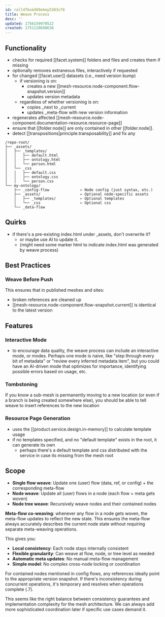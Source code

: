 ```yaml
---
id: rall4fbxm369okmy5383sf8
title: Weave Process
desc: ''
updated: 1756159970522
created: 1751128698638
---
```


## Functionality

- checks for required [[facet.system]] folders and files and creates them if missing
- optionally removes extraneous files, interactively if requested
- for changed [[facet.user]] datasets (i.e., need version bump)
  - if versioning is on:
    - creates a new [[mesh-resource.node-component.flow-snapshot.version]] 
    - updates version metadata
  - regardless of whether versioning is on:
    - copies _next to _current
    - updates _meta-flow with new version information
- regenerates affected [[mesh-resource.node-component.documentation-resource.resource-page]]
- ensure that [[folder.node]] are only contained in other [[folder.node]].
- detect [[transpositions|principle.transposability]] and fix any 



```file
/repo-root/
├── _assets/
│   ├── _templates/
│   │   ├── default.html
│   │   ├── ontology.html
│   │   └── person.html
│   └── _css
│   │   ├── default.css
│   │   ├── ontology.css
│   │   └── person.css
└── my-ontology/
    ├── _config-flow              ← Node config (just syntax, etc.)
    ├── _assets/                  ← Optional node-specific assets
    │   ├── _templates/           ← Optional templates
    │   └── _css                  ← Optional css
    └── _data-flow
```

## Quirks

- if there's a pre-existing index.html under _assets, don't overwrite it?
  - or maybe use AI to update it.
  - (might need some marker html to indicate index.html was generated by weave process)

## Best Practices

### Weave Before Push

This ensures that in published meshes and sites:

- broken references are cleaned up
- [[mesh-resource.node-component.flow-snapshot.current]] is identical to the latest version

## Features

### Interactive Mode

- to encourage data quality, the weave process can include an interactive mode, or modes. Perhaps one mode is naive, like "step through every bit of metadata" or "review every inferred metadata item", but you could have an AI-driven mode that optimizes for importance, identifying possible errors based on usage, etc.

### Tombstoning

If you know a sub-mesh is permanently moving to a new location (or even if a branch is being created somewhere else), you should be able to tell weave to insert references to the new location

### Resource Page Generation

- uses the [[product.service.design.in-memory]] to calculate template usage
- if no templates specified, and no "default template" exists in the root, it can generate its own
  - perhaps there's a default template and css distributed with the service in case its missing from the mesh root

## Scope

- **Single flow weave**: Update one (user) flow (data, ref, or config) + the corresponding meta-flow
- **Node weave**: Update all (user) flows in a node (each flow + meta gets woven)
- **Node tree weave**: Recursively weave nodes and their contained nodes

**Meta-flow co-weaving**: whenever any flow in a node gets woven, the meta-flow updates to reflect the new state. This ensures the meta-flow always accurately describes the current node state without requiring separate meta-weaving operations.

This gives you:
- **Local consistency**: Each node stays internally consistent
- **Flexible granularity**: Can weave at flow, node, or tree level as needed
- **Automatic meta updates**: No manual meta-flow management
- **Simple model**: No complex cross-node locking or coordination

For contained nodes mentioned in config flows, any references ideally point to the appropriate version snapshot. If there's inconsistency during concurrent operations, it's temporary and resolves when operations complete (.7).

This seems like the right balance between consistency guarantees and implementation complexity for the mesh architecture. We can always add more sophisticated coordination later if specific use cases demand it.
